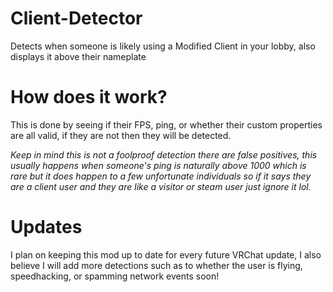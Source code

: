 # Client-Detector
Detects when someone is likely using a Modified Client in your lobby, also displays it above their nameplate

# How does it work?
This is done by seeing if their FPS, ping, or whether their custom properties are all valid, if they are not then they will be detected.

*Keep in mind this is not a foolproof detection there are false positives, this usually happens when someone's ping is naturally above 1000 which is rare but it does happen to a few unfortunate individuals so if it says they are a client user and they are like a visitor or steam user just ignore it lol.*

# Updates
I plan on keeping this mod up to date for every future VRChat update, I also believe I will add more detections such as to whether the user is flying, speedhacking, or spamming network events soon!
